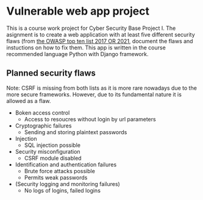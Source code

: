 # Vulnerable web app project
This is a course work project for Cyber Security Base Project I. The asignment is to create a web application with at least five different security flaws (from [the OWASP top ten list 2017 OR 2021](https://owasp.org/www-project-top-ten/]), document the flaws and instuctions on how to fix them. This app is written in the course recommended language Python with Django framework.

## Planned security flaws
Note: CSRF is missing from both lists as it is more rare nowadays due to the more secure frameworks. However, due to its fundamental nature it is allowed as a flaw.
- Boken access control
    - Access to resoucres without login by url parameters
- Cryptographic failures
    - Sending and storing plaintext passwords
- Injection
    - SQL injection possible
- Security misconfiguration
    - CSRF module disabled
- Identification and authentication failures
    - Brute force attacks possible
    - Permits weak passwords
- (Security logging and monitoring failures)
    - No logs of logins, failed logins